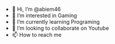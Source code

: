 - 👋 Hi, I’m @abiem46
- 👀 I’m interested in Gaming
- 🌱 I’m currently learning Programing
- 💞️ I’m looking to collaborate on Youtube
- 📫 How to reach me 

<!---
abiem46/abiem46 is a ✨ special ✨ repository because its `README.md` (this file) appears on your GitHub profile.
You can click the Preview link to take a look at your changes.
--->
